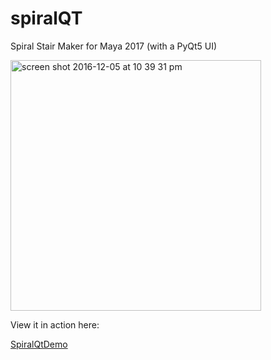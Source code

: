 # spiralQT
Spiral Stair Maker for Maya 2017 (with a PyQt5 UI)

<img width="401" alt="screen shot 2016-12-05 at 10 39 31 pm" src="https://cloud.githubusercontent.com/assets/5842203/20912738/d931faa8-bb3f-11e6-90de-01de0f4c2388.png">

View it in action here:

[SpiralQtDemo](https://www.youtube.com/watch?v=ZtxLwbvxfzo)
